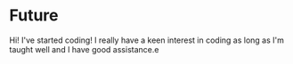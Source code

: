 # Future
Hi! I've started coding! I really have a keen interest in coding as long as I'm taught well and I have good assistance.e
